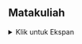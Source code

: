 ## Matakuliah
<details>
<summary> Klik untuk Ekspan </summary>

### Create Matakuliah
<table>
<tr>
    <td> <b>URL</b> </td>
    <td> {{baseURL}}/api/v1/matakuliah </td>
</tr>
<tr>
    <td> <b>Method</b> </td>
    <td> POST </td>
</tr>
<tr>
    <td> <b>Header</b> </td>
    <td> Authorization : Bearer Token  </td>
</tr>
<tr>
<td> <b>Body</b> </td>
<td>

``` json
{
    "nama matkul" : "Bahasa Pemograman 2",
    "Dosen" : "MA’SHUM ABDUL JABBAR, S.KOM, M.T.I.",
    "jumlah sks" : "3"
}    
```

</td>
</tr>
<tr>
<td> <b>Respon Success</b> </td>
<td>

``` json
{
    "code" : 201,
    "message" : "Data Matakuliah Berhasil diinput",
    "data" : {
        "kodemk" : 001,
        "nama matkul" : "Bahasa Pemograman 2",
        "Dosen" : "MA’SHUM ABDUL JABBAR, S.KOM, M.T.I.",
        "Jumlah sks" : "3"
    } 
}    
```

</td>
</tr>
<tr>
<td> <b>Respon Conflict</b> </td>
<td>

``` json
{
    "code" : 409,
    "message" : "Nama Matakuliah Telah digunakan",
    "data" : {
        "value" : "Bahasa Pemograman 2",
        "property" : "nama matkul",
        "location" : "body"
    } 
}    
```

</td>
</tr>
</table>


### Read Matakuliah By kodemk
<table>
<tr>
    <td> <b>URL</b> </td>
    <td> {{baseURL}}/api/v1/matakuliah </td>
</tr>
<tr>
    <td> <b>Example</b> </td>
    <td> {{baseURL}}/api/v1/matakuliah?id=1234 </td>
</tr>
<tr>
    <td> <b>Method</b> </td>
    <td> GET </td>
</tr>
<tr>
    <td> <b>Header</b> </td>
    <td> Authorization : Bearer Token  </td>
</tr>
<tr>
<td> <b>Query</b> </td>
<td> id=1234 </td>
</tr>
<tr>
<td> <b>Respon Success</b> </td>
<td>

``` json
{
    "code" : 200,
    "message" : "Sukses",
    "data" : {
        "kodemk" : 001,
        "nama matkul" : "Bahasa Pemograman 2",
        "Dosen" : "MA’SHUM ABDUL JABBAR, S.KOM, M.T.I.",
        "jumlah sks" : "3"
    } 
}    
```

</td>
</tr>
<tr>
<td> <b>Respon Not Found</b> </td>
<td>

``` json
{
    "code" : 404,
    "message" : "ID Matakuliah tidak ditemukan",
    "data" : {
        "value" : Bahasa Pemograman 2,
        "property" : "nama matkul",
        "location" : "query"
    } 
}    
```

</td>
</tr>
</table>


### Read Matakuliah All
<table>
<tr>
    <td> <b>URL</b> </td>
    <td> {{baseURL}}/api/v1/matakuliah </td>
</tr>
<tr>
    <td> <b>Method</b> </td>
    <td> GET </td>
</tr>
<tr>
    <td> <b>Header</b> </td>
    <td> Authorization : Bearer Token  </td>
</tr>
<tr>
<td> <b>Respon Success</b> </td>
<td>

``` json
{
    "code" : 200,
    "message" : "Sukses",
    "data" : [
        {
            "kodemk" : 001,
            "nama matkul" : "Bahasa Pemograman 2",
            "Dosen" : "MA’SHUM ABDUL JABBAR, S.KOM, M.T.I.",
            "Jumlah sks" : "3"
        }
        {
            "kodemk" : 002,
            "nama matkul" : "Basis Data 2",
            "Dosen" : "UUS FIRDAUS, S.KOM, M.T.I.",
            "Jumlah sks" : "3"
        }

        {
            "kodemk" : 003,
            "nama matkul" : "Aljabar Linear",
            "Dosen" : "HILMY ALIY ANDRA PUTRA, S.SI, M.SI.",
            "Jumlah sks" : "3"
        }

        {
            "kodemk" : 004,
            "nama matkul" : "Jaringan Komputer",
            "Dosen" : "AZHARUDIN, S.KOM, M.PD.",
            "Jumlah sks" : "4"
        }

        {
            "kodemk" : 005,
            "nama matkul" : "Pendidikan Kampus Bertauhid",
            "Dosen" : "ARIF IRAWAN, S.AG., M.A",
            "Jumlah sks" : "4"
        }

        {
            "kodemk" : 006,
            "nama matkul" : "Bahasa Inggris",
            "Dosen" : "NURUL ANNISA YUNIARTI, S.PD., M.PD.",
            "Jumlah sks" : "3"
        }
    ]
}    
```


</td>
</tr>
</table>

### Update Matakuliah
<table>
<tr>
    <td> <b>URL</b> </td>
    <td> {{baseURL}}/api/v1/matakuliah </td>
</tr>
<tr>
    <td> <b>Method</b> </td>
    <td> PUT </td>
</tr>
<tr>
    <td> <b>Header</b> </td>
    <td> Authorization : Bearer Token  </td>
</tr>
<tr>
<td> <b>Body</b> </td>
<td>

``` json
{
            "kodemk" : 002,
            "nama matkul" : "Basis Data 2",
            "Dosen" : "UUS FIRDAUS, S.KOM, M.T.I.",
            "Jumlah sks" : "3"
}    
```

</td>
</tr>
<tr>
<td> <b>Respon Success</b> </td>
<td>

``` json
{
    "code" : 201,
    "message" : "Data Matakuliah Berhasil diubah",
    "data" : {
            "kodemk" : 002,
            "nama matkul" : "Basis Data 2",
            "Dosen" : "UUS FIRDAUS, S.KOM, M.T.I.",
            "Jumlah sks" : "3"
    } 
}    
```

</td>
</tr>
<tr>
<td> <b>Respon Conflict</b> </td>
<td>

``` json
{
    "code" : 409,
    "message" : "Nama Matakuliah Telah digunakan",
    "data" : {
        "value" : "Basis Data 2",
        "property" : "nama matkul",
        "location" : "body"
    } 
}    
```

</td>
</tr>
<tr>
<td> <b>Respon Not Found</b> </td>
<td>

``` json
{
    "code" : 404,
    "message" : "ID Matakuliah tidak ditemukan",
    "data" : {
        "value" : 002,
        "property" : "kodemk",
        "location" : "body"
    } 
}    
```

</td>
</tr>
</table>

### Delete Matakuliah
<table>
<tr>
    <td> <b>URL</b> </td>
    <td> {{baseURL}}/api/v1/matakuliah </td>
</tr>
<tr>
    <td> <b>Example</b> </td>
    <td> {{baseURL}}/api/v1/matakuliah?id=1234 </td>
</tr>
<tr>
    <td> <b>Method</b> </td>
    <td> DELETE </td>
</tr>
<tr>
    <td> <b>Header</b> </td>
    <td> Authorization : Bearer Token  </td>
</tr>
<tr>
<td> <b>Query</b> </td>
<td> id=1234 </td>
</tr>
<tr>
<td> <b>Respon Success</b> </td>
<td>

``` json
{
    "code" : 200,
    "message" : "Sukses dihapus",
    "data" : [] 
}    
```

</td>
</tr>
<tr>
<td> <b>Respon Not Found</b> </td>
<td>

``` json
{
    "code" : 404,
    "message" : "ID Matakuliah tidak ditemukan",
    "data" : {
        "value" : 002,
        "property" : "kodemk",
        "location" : "query"
    } 
}    
```

</td>
</tr>
</table>
</details>

